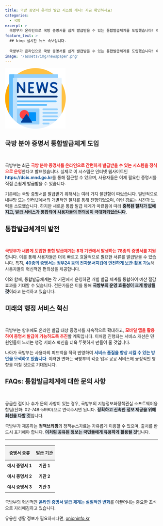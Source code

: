 ```yaml
---
title: 국방 증명서 온라인 발급 시스템 개시! 지금 확인하세요!
categories:
  - 국방
excerpt: >
  국방부가 온라인으로 국방 증명서를 쉽게 발급받을 수 있는 통합발급체계를 도입했습니다! 이제 8개 기관의 78종 증명서를 신속하게 발급받고, 모바일 앱으로도 이용 가능해집니다. 행정서비스 혁신의 시작을 놓치지 마세요!
feature_text: >
  ## kimp 실시간 뉴스 속보입니다.

  국방부가 온라인으로 국방 증명서를 쉽게 발급받을 수 있는 통합발급체계를 도입했습니다! 이제 8개 기관의 78종 증명서를 신속하게 발급받고, 모바일 앱으로도 이용 가능해집니다. 행정서비스 혁신의 시작을 놓치지 마세요!
image: '/assets/img/newspaper.png'
---
```


<p><img src="/assets/img/newspaper.png" alt="kimplant 속보" /></p>

<h2 data-ke-size="size26">국방 분야 증명서 통합발급체계 도입</h2>

<p data-ke-size="size16">&nbsp;</p>

<p>국방부는 최근 <b><span style="color: #ee2323;">국방 분야 증명서를 온라인으로 간편하게 발급받을 수 있는 시스템을 정식으로 운영</span></b>한다고 발표했습니다. 실제로 이 시스템은 인터넷 웹사이트인 <b><span style="color: #1a5490;">https://dcis.mnd.go.kr</span></b>를 통해 접근할 수 있으며, 사용자들은 이제 필요한 증명서를 직접 손쉽게 발급받을 수 있습니다. </p>

<p>기존에는 국방 증명서를 발급받기 위해서는 여러 가지 불편함이 따랐습니다. 일반적으로 내부망 또는 인터넷에서의 개별적인 절차를 통해 진행되었으며, 이런 경로는 시간과 노력을 소모했습니다. 하지만 새로운 통합 발급 체계가 마련됨에 따라 <b><span style="background-color: #21538527;">중복된 절차가 없애지고, 발급 서비스가 통합되어 사용자들의 편의성이 극대화되었습니다</span></b>.</p>

<h2 data-ke-size="size26">통합발급체계의 발전</h2>

<p data-ke-size="size16">&nbsp;</p>

<p><b><span style="color: #ee2323;">국방부가 새롭게 도입한 통합 발급체계는 8개 기관에서 발생하는 78종의 증명서를 지원</span></b>합니다. 이를 통해 사용자들은 더욱 빠르고 효율적으로 필요한 서류를 발급받을 수 있습니다. 특히, <b><span style="color: #1a5490;">40종의 증명서는 정부24 등의 전자문서지갑에 안전하게 보관·활용 가능</span></b>해 사용자들의 혁신적인 편의성을 제공합니다. </p>

<p>이와 함께, 통합발급체계는 각 기관에서 운영하던 개별 발급 체계를 통합하여 예산 절감 효과를 기대할 수 있습니다. 전문가들은 이를 통해 <b><span style="background-color: #21538527;">국방부의 운영 효율성이 크게 향상될 것</span></b>이라고 분석하고 있습니다.</p>

<h2 data-ke-size="size26">미래의 행정 서비스 혁신</h2>

<p data-ke-size="size16">&nbsp;</p>

<p>국방부는 향후에도 온라인 발급 대상 증명서를 지속적으로 확대하고, <b><span style="color: #ee2323;">모바일 앱을 활용하여 증명서 발급이 가능하도록 추진</span></b>할 계획입니다. 이처럼 진행되는 서비스 개선은 민원인들이 느끼는 행정 서비스 혁신을 더욱 뚜렷하게 만들어 줄 것입니다. </p>

<p>나아가 국방부는 사용자의 피드백을 적극 반영하여 <b><span style="color: #1a5490;">서비스 품질을 향상 시킬 수 있는 방안을 모색하고 있습니다</span></b>. 이러한 변화는 국방부의 각종 업무 공공 서비스에 긍정적인 영향을 미칠 것으로 기대됩니다.</p>

<h2 data-ke-size="size26">FAQs: 통합발급체계에 대한 문의 사항</h2>

<p data-ke-size="size16">&nbsp;</p>

<p>궁금한 점이나 추가 문의 사항이 있는 경우, 국방부의 지능정보화정책관실 소프트웨어융합팀(전화: 02-748-5990)으로 연락주시면 됩니다. <b><span style="background-color: #21538527;">정확하고 신속한 정보 제공을 위해 최선을 다할 것</span></b>입니다. </p>

<p>국방부가 제공하는 <strong>정책브리핑</strong>의 정책뉴스자료는 자유롭게 이용할 수 있으며, 출처를 반드시 표기해야 합니다. <b><span style="background-color: #21538527;">이처럼 공유된 정보는 국민들에게 유용하게 활용될 것</span></b>입니다.</p>

<hr />

<table style="width: 100%; border-collapse: collapse; margin: 20px 0;">
  <thead>
    <tr>
      <th style="text-align: center; height: 40px; background-color: #f2f2f2;">증명서 종류</th>
      <th style="text-align: center; height: 40px; background-color: #f2f2f2;">발급 기관</th>
    </tr>
  </thead>
  <tbody>
    <tr>
      <td style="text-align: center; height: 30px;"><b>예시 증명서 1</b></td>
      <td style="text-align: center; height: 30px;"><b>기관 1</b></td>
    </tr>
    <tr>
      <td style="text-align: center; height: 30px;"><b>예시 증명서 2</b></td>
      <td style="text-align: center; height: 30px;"><b>기관 2</b></td>
    </tr>
    <tr>
      <td style="text-align: center; height: 30px;"><b>예시 증명서 3</b></td>
      <td style="text-align: center; height: 30px;"><b>기관 3</b></td>
    </tr>
  </tbody>
</table>

<p data-ke-size="size16">국방부의 혁신적인 <b><span style="color: #1a5490;">온라인 증명서 발급 체계는 실질적인 변화</span></b>를 이끌어내는 중요한 초석으로 자리매김하고 있습니다.</p>
유용한 생활 정보가 필요하시다면, <a href="https://onioninfo.kr" rel="dofollow">onioninfo.kr</a>


